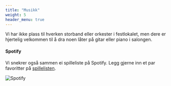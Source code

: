 ```yaml
---
title: "Musikk"
weight: 5
header_menu: true
---
```


Vi har ikke plass til hverken storband eller orkester i festlokalet, men dere er hjertelig velkommen til å dra noen låter på gitar eller piano i salongen.

#### Spotify
Vi snekrer også sammen ei spilleliste på Spotify. Legg gjerne inn et par favoritter på [spillelisten](https://open.spotify.com/playlist/3rSWoPUBO1m8i2m3KHjCpT?si=C8cs4gWfS5qZ8zTr_KzCvw&pt=c52d766eb23ecce85cdeafd77e55bf21&pi=e-b4kzgd45TUKf).

![Spotify](images/spotify-logo.png)